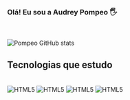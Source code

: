 ### Olá! Eu sou a Audrey Pompeo 🖐️

<div style="display:inline_block"><br/>

![Pompeo GitHub stats](https://github-readme-stats.vercel.app/api?username=audreypompeo&show_icons=true&theme=dark)

## Tecnologias que estudo
<div style="display:inline_block"><br/>
<img align="center" alt="HTML5" src="https://img.shields.io/badge/HTML5-E34F26?style=for-the-badge&logo=html5&logoColor=white" />
<img align="center" alt="HTML5" src="https://img.shields.io/badge/CSS3-1572B6?style=for-the-badge&logo=css3&logoColor=white" /> <img align="center" alt="HTML5" src="https://img.shields.io/badge/JavaScript-F7DF1E?style=for-the-badge&logo=javascript&logoColor=black" /> <img align="center" alt="HTML5" src="https://img.shields.io/badge/C%23-239120?style=for-the-badge&logo=c-sharp&logoColor=white" />
</div>
